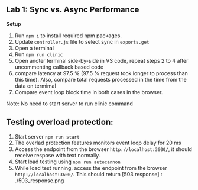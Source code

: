 
## Lab 1: Sync vs. Async Performance

**Setup**

1. Run `npm i` to install required npm packages.
2. Update `controller.js` file to select sync in `exports.get`
3. Open a terminal
4. Run `npm run clinic`
3. Open anoter terminal side-by-side in VS code, repeat steps 2 to 4 after uncommenting callback based code
4. compare latency at 97.5 % (97.5 % request took longer to process than this time). Also, compare total requests processed in the time from the data on termimal
5. Compare event loop block time in both cases in the browser.

Note: No need to start server to run clinic command

## Testing  overload protection:
1. Start server `npm run start`
2. The overlad protection features monitors event loop delay for 20 ms
3. Access the endpoint from the browser `http://localhost:3600/`, it should receive respose with text normally.
4. Start load testing using `npm run autocannon`
5. While load test running, access the endpoint from the browser `http://localhost:3600/`. This should return [503 response] : ./503_response.png